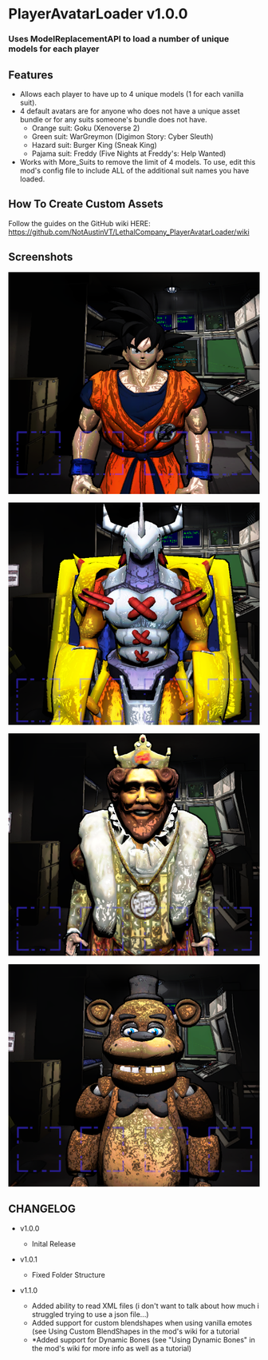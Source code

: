 # PlayerAvatarLoader v1.0.0
### Uses ModelReplacementAPI to load a number of unique models for each player

## Features
- Allows each player to have up to 4 unique models (1 for each vanilla suit).
- 4 default avatars are for anyone who does not have a unique asset bundle or for any suits someone's bundle does not have.
  - Orange suit: Goku (Xenoverse 2)
  - Green suit: WarGreymon (Digimon Story: Cyber Sleuth)
  - Hazard suit: Burger King (Sneak King)
  - Pajama suit: Freddy (Five Nights at Freddy's: Help Wanted)
- Works with More_Suits to remove the limit of 4 models. To use, edit this mod's config file to include ALL of the additional suit names you have loaded.

## How To Create Custom Assets
Follow the guides on the GitHub wiki HERE: https://github.com/NotAustinVT/LethalCompany_PlayerAvatarLoader/wiki

## Screenshots
![Goku](https://github.com/NotAustinVT/LethalCompany_PlayerAvatarLoader/blob/main/Screenshots/Goku.png?raw=true)

![WarGreymon](https://github.com/NotAustinVT/LethalCompany_PlayerAvatarLoader/blob/main/Screenshots/WarGreymon.png?raw=true)

![Burger King](https://github.com/NotAustinVT/LethalCompany_PlayerAvatarLoader/blob/main/Screenshots/Burger%20King.png?raw=true)

![Freddy](https://github.com/NotAustinVT/LethalCompany_PlayerAvatarLoader/blob/main/Screenshots/Freddy.png?raw=true)

## CHANGELOG
- v1.0.0
  - Inital Release

- v1.0.1
  - Fixed Folder Structure
 
- v1.1.0
  - Added ability to read XML files (i don't want to talk about how much i struggled trying to use a json file...)
  - Added support for custom blendshapes when using vanilla emotes (see Using Custom BlendShapes in the mod's wiki for a tutorial
  - *Added support for Dynamic Bones (see "Using Dynamic Bones" in the mod's wiki for more info as well as a tutorial)

